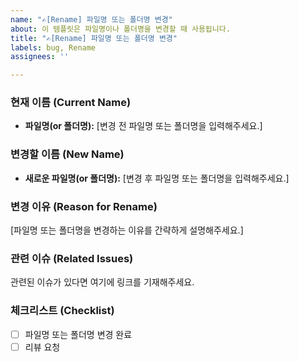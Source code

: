 ```yaml
---
name: "✍️[Rename] 파일명 또는 폴더명 변경"
about: 이 템플릿은 파일명이나 폴더명을 변경할 때 사용됩니다.
title: "✍️[Rename] 파일명 또는 폴더명 변경"
labels: bug, Rename
assignees: ''

---
```


### 현재 이름 (Current Name)
- **파일명(or 폴더명):** [변경 전 파일명 또는 폴더명을 입력해주세요.]

### 변경할 이름 (New Name)
- **새로운 파일명(or 폴더명):** [변경 후 파일명 또는 폴더명을 입력해주세요.]

### 변경 이유 (Reason for Rename)
[파일명 또는 폴더명을 변경하는 이유를 간략하게 설명해주세요.]

### 관련 이슈 (Related Issues)
관련된 이슈가 있다면 여기에 링크를 기재해주세요.

### 체크리스트 (Checklist)
- [ ] 파일명 또는 폴더명 변경 완료
- [ ] 리뷰 요청
